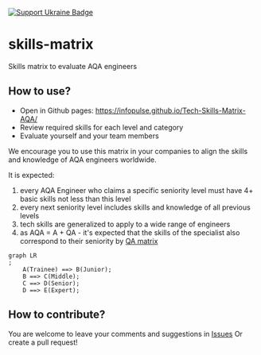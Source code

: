 [![Support Ukraine Badge](https://bit.ly/support-ukraine-now)](https://github.com/support-ukraine/support-ukraine)

# skills-matrix
Skills matrix to evaluate AQA engineers

## How to use?

- Open in Github pages: https://infopulse.github.io/Tech-Skills-Matrix-AQA/
- Review required skills for each level and category
- Evaluate yourself and your team members

We encourage you to use this matrix in your companies to align the skills and knowledge of AQA engineers worldwide.

It is expected:

1. every AQA Engineer who claims a specific seniority level must have 4+ basic skills not less than this level
2. every next seniority level includes skills and knowledge of all previous levels
3. tech skills are generalized to apply to a wide range of engineers
4. as AQA = A + QA - it's expected that the skills of the specialist also correspond to their seniority by [QA matrix](https://infopulse.github.io/Tech-Skills-Matrix-QA/)

```mermaid
graph LR
;
    A(Trainee) ==> B(Junior);
    B ==> C(Middle);
    C ==> D(Senior);
    D ==> E(Expert);
```

## How to contribute?

You are welcome to leave your comments and suggestions in [Issues](https://github.com/infopulse/Tech-Skills-Matrix-AQA/issues) 
Or create a pull request!
